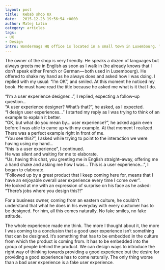 ```yaml
---
layout: post
title:  Kebab shop UX
date:   2015-12-23 19:56:54 +0000
author: Matej Latin
category: articles
tags:
- UX
- Design
intro: Wondermags HQ office is located in a small town in Luxembourg. There’s a kebab shop around the corner. We like to go there very often, the whole team. But today I went alone. I took a book that I was currently reading with me — Do Good Design.
---
```

The owner of the shop is very friendly. He speaks a dozen of languages but always greets me in English as soon as I walk in (he already knows that I don’t speak either French or German — both used in Luxembourg). He offered to shake my hand as he always does and asked how I was doing. I replied with my usual: “I’m OK”, and smiled. At this moment he noticed my book. He must have read the title because he asked me what is it that I do.

“I’m a user experience designer…”, I replied, expecting a follow–up question… <br>
“A user experience designer? What’s that?”, he asked, as I expected.  <br>
“I design user experiences…” I started my reply as I was trying to think of an example to explain it better.  <br>
“OK, but what do you mean by… user experience?”, he asked again even before I was able to came up with my example. At that moment I realized. There was a perfect example right in front of me.  <br>
“You see this?”, I asked while trying to point to the interaction we were having using my hand…  <br>
“this is a user experience”, I continued.  <br>
He was silent and waiting for me to elaborate.  <br>
“Us, having this chat, you greeting me in English straight–away, offering me a hand shake and asking me how I was… This is a user experience…”, I began to elaborate.  <br>
“Followed up by a great product that I keep coming here for, means that I have an enjoyable overall user experience every time I come over”.  <br>
He looked at me with an expression of surprise on his face as he asked:  <br>
“There’s jobs where you design this?!”

For a business owner, coming from an eastern culture, he couldn’t understand that what he does in his everyday with every customer has to be designed. For him, all this comes naturally. No fake smiles, no fake attitude.

The whole experience made me think. The more I thought about it, the more I was coming to a conclusion that a good user experience isn’t something that can be designed. It’s something that has to be embedded in the culture from which the product is coming from. It has to be embedded into the group of people behind the product. We can design ways to introduce the right way of thinking towards providing a good experience but the desire for providing a good experience has to come naturally. The only thing worse than a bad user experience is a fake user experience.